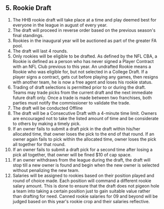 ## 5. Rookie Draft

1. The HHB rookie draft will take place at a time and play deemed best for everyone in the league in august of every year.
1. The draft will proceed in reverse order based on the previous season's final standings.
1. Rookies in the inaugural year will be auctioned as part of the greater FA pool.
1. The draft will last 4 rounds.
1. Only rookies will be eligible to be drafted. As defined by the NFL CBA, a Rookie is defined as a person who has never signed a Player Contract with an NFL Club previous to this year. An undrafted Rookie means a Rookie who was eligible for, but not selected in a College Draft. If a player signs a contract, gets cut before playing any games, then resigns with another team, he is now a free agent and loses his rookie status.
1. Trading of draft selections is permitted prior to or during the draft. Teams may trade picks from the current draft and the next immediate future draft only. Once a trade is made between two franchises, both parties must notify the commissioner to validate the trade.
1. The draft will be conducted Offline
1. The draft will be a Consecutive Draft with a 4-minute time limit. Owners are encouraged not to take the listed amount of time and be considerate to others by making a timely pick.
1. If an owner fails to submit a draft pick in the draft within his/her allocated time, that owner loses the pick to the end of that round. If an owner again fails to pick within the allocated time, owner loses the pick all together for that round.
1. If an owner fails to submit a draft pick for a second time after losing a pick all together, that owner will be fined $10 of cap space.
1. If an owner withdraws from the league during the draft, the draft will stop till a new owner is found and begin when the new owner is selected without penalizing the new team.
1. Salaries will be assigned to rookies based on their position played and round of choice made. Each position will command a different rookie salary amount. This is done to ensure that the draft does not pigeon hole a team into taking a certain position just to gain suitable value rather than drafting for need. Canned rookie salaries for 09 and beyond will be judged based on this year's rookie crop and their salaries reflective.

